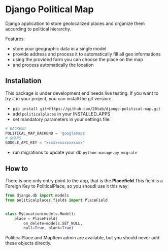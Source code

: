 Django Political Map
====================

Django application to store geolocalized places and organize them
according to political hierarchy.

Features:
- store your geographic data in a single model
- provide address and process it to automatically fill all geo informations
- using the provided form you can choose the place on the map
- and process automatically the location

Installation
------------
This package is under development end needs live testing.
If you want to try it in your project, you can install the
git version:

  - ```pip install git+https://github.com/20tab/django-political-map.git```
  - add ```politicalplaces``` in your INSTALLED_APPS
  - set mandatory parameters in your settings file:
```python
# BACKEND
POLITICAL_MAP_BACKEND = 'googlemaps'
# GMAPS
GOOGLE_API_KEY = "xxxxxxxxxxxxxxxx"
```
  - run migrations to update your db ```python manage.py migrate```
  
How to
------
There is one only entry point to the app, that is the **Placefield**
This field is a Foreign Key to PoliticalPlace, so you shoudl use it 
this way:
```python
from django.db import models                                                
from politicalplaces.fields import PlaceField


class MyLocation(models.Model):
    place = PlaceField(
        on_delete=models.SET_NULL,
        null=True, blank=True)
```
PoliticalPlace and MapItem admin are available, but you should never add
these objects directly.
